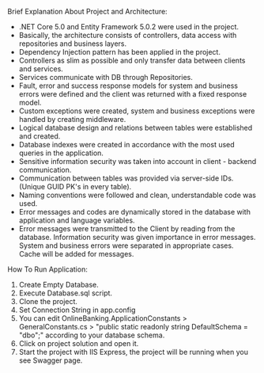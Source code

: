 Brief Explanation About Project and Architecture:

- .NET Core 5.0 and Entity Framework 5.0.2 were used in the project.
- Basically, the architecture consists of controllers, data access with repositories and business layers.
- Dependency Injection pattern has been applied in the project.
- Controllers as slim as possible and only transfer data between clients and services.
- Services communicate with DB through Repositories.
- Fault, error and success response models for system and business errors were defined and the client was returned with a fixed response model.
- Custom exceptions were created, system and business exceptions were handled by creating middleware.
- Logical database design and relations between tables were established and created. 
- Database indexes were created in accordance with the most used queries in the application.
- Sensitive information security was taken into account in client - backend communication. 
- Communication between tables was provided via server-side IDs. (Unique GUID PK's in every table).
- Naming conventions were followed and clean, understandable code was used.
- Error messages and codes are dynamically stored in the database with application and language variables. 
- Error messages were transmitted to the Client by reading from the database. Information security was given importance in error messages. System and business errors were separated in appropriate cases. Cache will be added for messages.

How To Run Application: 

1) Create Empty Database.
2) Execute Database.sql script.
3) Clone the project.
4) Set Connection String in app.config 
5) You can edit OnlineBanking.ApplicationConstants > GeneralConstants.cs > "public static readonly string DefaultSchema = "dbo";" according to your database schema.
6) Click on project solution and open it.
7) Start the project with IIS Express, the project will be running when you see Swagger page.


